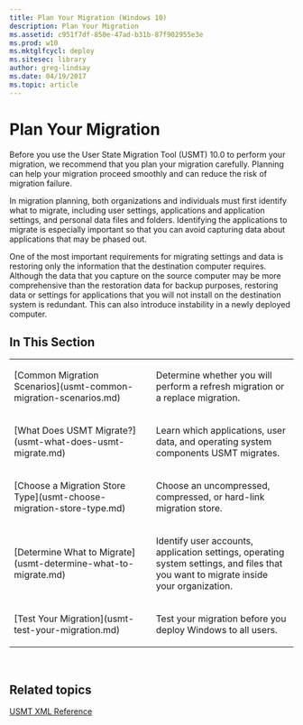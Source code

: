 ```yaml
---
title: Plan Your Migration (Windows 10)
description: Plan Your Migration
ms.assetid: c951f7df-850e-47ad-b31b-87f902955e3e
ms.prod: w10
ms.mktglfcycl: deploy
ms.sitesec: library
author: greg-lindsay
ms.date: 04/19/2017
ms.topic: article
---
```


# Plan Your Migration


Before you use the User State Migration Tool (USMT) 10.0 to perform your migration, we recommend that you plan your migration carefully. Planning can help your migration proceed smoothly and can reduce the risk of migration failure.

In migration planning, both organizations and individuals must first identify what to migrate, including user settings, applications and application settings, and personal data files and folders. Identifying the applications to migrate is especially important so that you can avoid capturing data about applications that may be phased out.

One of the most important requirements for migrating settings and data is restoring only the information that the destination computer requires. Although the data that you capture on the source computer may be more comprehensive than the restoration data for backup purposes, restoring data or settings for applications that you will not install on the destination system is redundant. This can also introduce instability in a newly deployed computer.

## In This Section


<table>
<colgroup>
<col width="50%" />
<col width="50%" />
</colgroup>
<tbody>
<tr class="odd">
<td align="left"><p>[Common Migration Scenarios](usmt-common-migration-scenarios.md)</p></td>
<td align="left"><p>Determine whether you will perform a refresh migration or a replace migration.</p></td>
</tr>
<tr class="even">
<td align="left"><p>[What Does USMT Migrate?](usmt-what-does-usmt-migrate.md)</p></td>
<td align="left"><p>Learn which applications, user data, and operating system components USMT migrates.</p></td>
</tr>
<tr class="odd">
<td align="left"><p>[Choose a Migration Store Type](usmt-choose-migration-store-type.md)</p></td>
<td align="left"><p>Choose an uncompressed, compressed, or hard-link migration store.</p></td>
</tr>
<tr class="even">
<td align="left"><p>[Determine What to Migrate](usmt-determine-what-to-migrate.md)</p></td>
<td align="left"><p>Identify user accounts, application settings, operating system settings, and files that you want to migrate inside your organization.</p></td>
</tr>
<tr class="odd">
<td align="left"><p>[Test Your Migration](usmt-test-your-migration.md)</p></td>
<td align="left"><p>Test your migration before you deploy Windows to all users.</p></td>
</tr>
</tbody>
</table>

 

## Related topics


[USMT XML Reference](usmt-xml-reference.md)

 

 





